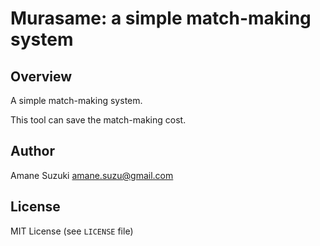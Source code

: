 # Murasame: a simple match-making system
## Overview
A simple match-making system.

This tool can save the match-making cost.

## Author
Amane Suzuki <amane.suzu@gmail.com>

## License
MIT License (see `LICENSE` file)